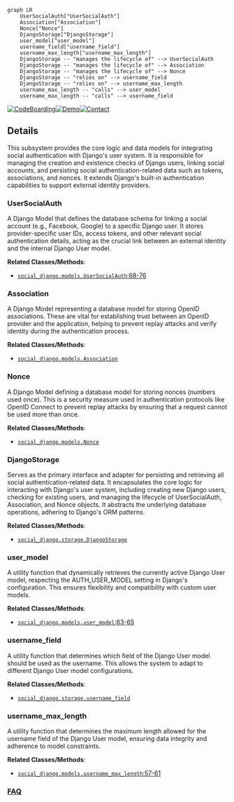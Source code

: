 ```mermaid
graph LR
    UserSocialAuth["UserSocialAuth"]
    Association["Association"]
    Nonce["Nonce"]
    DjangoStorage["DjangoStorage"]
    user_model["user_model"]
    username_field["username_field"]
    username_max_length["username_max_length"]
    DjangoStorage -- "manages the lifecycle of" --> UserSocialAuth
    DjangoStorage -- "manages the lifecycle of" --> Association
    DjangoStorage -- "manages the lifecycle of" --> Nonce
    DjangoStorage -- "relies on" --> username_field
    DjangoStorage -- "relies on" --> username_max_length
    username_max_length -- "calls" --> user_model
    username_max_length -- "calls" --> username_field
```

[![CodeBoarding](https://img.shields.io/badge/Generated%20by-CodeBoarding-9cf?style=flat-square)](https://github.com/CodeBoarding/GeneratedOnBoardings)[![Demo](https://img.shields.io/badge/Try%20our-Demo-blue?style=flat-square)](https://www.codeboarding.org/demo)[![Contact](https://img.shields.io/badge/Contact%20us%20-%20contact@codeboarding.org-lightgrey?style=flat-square)](mailto:contact@codeboarding.org)

## Details

This subsystem provides the core logic and data models for integrating social authentication with Django's user system. It is responsible for managing the creation and existence checks of Django users, linking social accounts, and persisting social authentication-related data such as tokens, associations, and nonces. It extends Django's built-in authentication capabilities to support external identity providers.

### UserSocialAuth
A Django Model that defines the database schema for linking a social account (e.g., Facebook, Google) to a specific Django user. It stores provider-specific user IDs, access tokens, and other relevant social authentication details, acting as the crucial link between an external identity and the internal Django User model.


**Related Classes/Methods**:

- <a href="https://github.com/python-social-auth/social-app-django/blob/master/social_django/models.py#L68-L76" target="_blank" rel="noopener noreferrer">`social_django.models.UserSocialAuth`:68-76</a>


### Association
A Django Model representing a database model for storing OpenID associations. These are vital for establishing trust between an OpenID provider and the application, helping to prevent replay attacks and verify identity during the authentication process.


**Related Classes/Methods**:

- <a href="https://github.com/python-social-auth/social-app-django/blob/master/social_django/models.py" target="_blank" rel="noopener noreferrer">`social_django.models.Association`</a>


### Nonce
A Django Model defining a database model for storing nonces (numbers used once). This is a security measure used in authentication protocols like OpenID Connect to prevent replay attacks by ensuring that a request cannot be used more than once.


**Related Classes/Methods**:

- <a href="https://github.com/python-social-auth/social-app-django/blob/master/social_django/models.py" target="_blank" rel="noopener noreferrer">`social_django.models.Nonce`</a>


### DjangoStorage
Serves as the primary interface and adapter for persisting and retrieving all social authentication-related data. It encapsulates the core logic for interacting with Django's user system, including creating new Django users, checking for existing users, and managing the lifecycle of UserSocialAuth, Association, and Nonce objects. It abstracts the underlying database operations, adhering to Django's ORM patterns.


**Related Classes/Methods**:

- <a href="https://github.com/python-social-auth/social-app-django/blob/master/social_django/storage.py" target="_blank" rel="noopener noreferrer">`social_django.storage.DjangoStorage`</a>


### user_model
A utility function that dynamically retrieves the currently active Django User model, respecting the AUTH_USER_MODEL setting in Django's configuration. This ensures flexibility and compatibility with custom user models.


**Related Classes/Methods**:

- <a href="https://github.com/python-social-auth/social-app-django/blob/master/social_django/models.py#L63-L65" target="_blank" rel="noopener noreferrer">`social_django.models.user_model`:63-65</a>


### username_field
A utility function that determines which field of the Django User model should be used as the username. This allows the system to adapt to different Django User model configurations.


**Related Classes/Methods**:

- <a href="https://github.com/python-social-auth/social-app-django/blob/master/social_django/storage.py" target="_blank" rel="noopener noreferrer">`social_django.storage.username_field`</a>


### username_max_length
A utility function that determines the maximum length allowed for the username field of the Django User model, ensuring data integrity and adherence to model constraints.


**Related Classes/Methods**:

- <a href="https://github.com/python-social-auth/social-app-django/blob/master/social_django/models.py#L57-L61" target="_blank" rel="noopener noreferrer">`social_django.models.username_max_length`:57-61</a>




### [FAQ](https://github.com/CodeBoarding/GeneratedOnBoardings/tree/main?tab=readme-ov-file#faq)